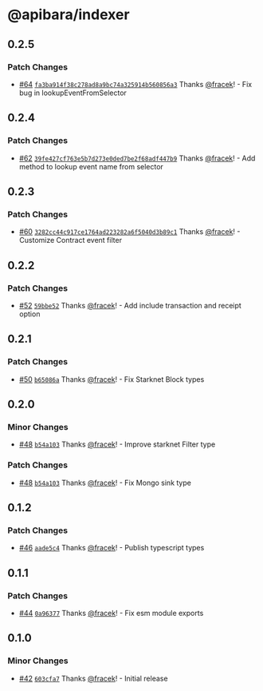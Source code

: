 # @apibara/indexer

## 0.2.5

### Patch Changes

- [#64](https://github.com/apibara/typescript-sdk/pull/64) [`fa3ba914f38c278ad8a9bc74a325914b560856a3`](https://github.com/apibara/typescript-sdk/commit/fa3ba914f38c278ad8a9bc74a325914b560856a3) Thanks [@fracek](https://github.com/fracek)! - Fix bug in lookupEventFromSelector

## 0.2.4

### Patch Changes

- [#62](https://github.com/apibara/typescript-sdk/pull/62) [`39fe427cf763e5b7d273e0ded7be2f68adf447b9`](https://github.com/apibara/typescript-sdk/commit/39fe427cf763e5b7d273e0ded7be2f68adf447b9) Thanks [@fracek](https://github.com/fracek)! - Add method to lookup event name from selector

## 0.2.3

### Patch Changes

- [#60](https://github.com/apibara/typescript-sdk/pull/60) [`3282cc44c917ce1764ad223282a6f5040d3b89c1`](https://github.com/apibara/typescript-sdk/commit/3282cc44c917ce1764ad223282a6f5040d3b89c1) Thanks [@fracek](https://github.com/fracek)! - Customize Contract event filter

## 0.2.2

### Patch Changes

- [#52](https://github.com/apibara/typescript-sdk/pull/52) [`59bbe52`](https://github.com/apibara/typescript-sdk/commit/59bbe526c1fd2c7d7315a50df02c061f1d87f770) Thanks [@fracek](https://github.com/fracek)! - Add include transaction and receipt option

## 0.2.1

### Patch Changes

- [#50](https://github.com/apibara/typescript-sdk/pull/50) [`b65086a`](https://github.com/apibara/typescript-sdk/commit/b65086a3663d40a9c27bae1e5fb7fc0cad79581f) Thanks [@fracek](https://github.com/fracek)! - Fix Starknet Block types

## 0.2.0

### Minor Changes

- [#48](https://github.com/apibara/typescript-sdk/pull/48) [`b54a103`](https://github.com/apibara/typescript-sdk/commit/b54a103321752dccc7aba5988a2dc598b8d7dfc8) Thanks [@fracek](https://github.com/fracek)! - Improve starknet Filter type

### Patch Changes

- [#48](https://github.com/apibara/typescript-sdk/pull/48) [`b54a103`](https://github.com/apibara/typescript-sdk/commit/b54a103321752dccc7aba5988a2dc598b8d7dfc8) Thanks [@fracek](https://github.com/fracek)! - Fix Mongo sink type

## 0.1.2

### Patch Changes

- [#46](https://github.com/apibara/typescript-sdk/pull/46) [`aade5c4`](https://github.com/apibara/typescript-sdk/commit/aade5c46da8daec2e3aa7749a5a7d083cca25867) Thanks [@fracek](https://github.com/fracek)! - Publish typescript types

## 0.1.1

### Patch Changes

- [#44](https://github.com/apibara/typescript-sdk/pull/44) [`0a96377`](https://github.com/apibara/typescript-sdk/commit/0a963770459c71d21a84d56dbb9e74f4beaa7349) Thanks [@fracek](https://github.com/fracek)! - Fix esm module exports

## 0.1.0

### Minor Changes

- [#42](https://github.com/apibara/typescript-sdk/pull/42) [`603cfa7`](https://github.com/apibara/typescript-sdk/commit/603cfa72bac2c3bc0de54a3fc046555f7165ae56) Thanks [@fracek](https://github.com/fracek)! - Initial release

